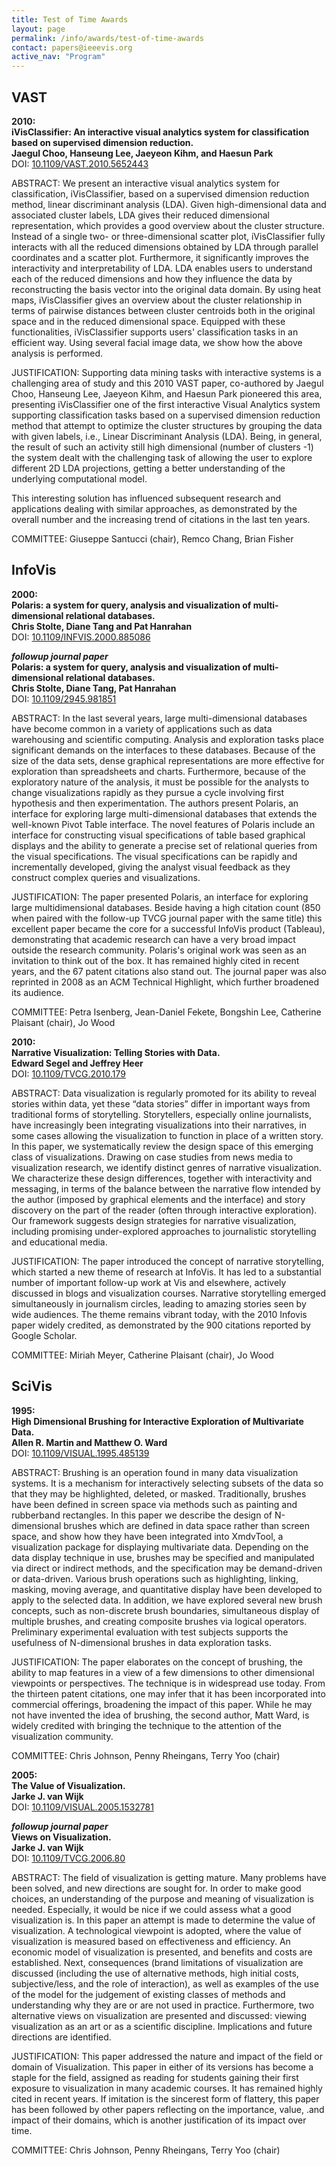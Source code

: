 ```yaml
---
title: Test of Time Awards
layout: page
permalink: /info/awards/test-of-time-awards
contact: papers@ieeevis.org
active_nav: "Program"
---
```


## VAST
<b>2010: <br>
iVisClassifier: An interactive visual analytics system for classification based on supervised dimension reduction.<br/>
Jaegul Choo, Hanseung Lee, Jaeyeon Kihm, and Haesun Park</b><br>
DOI: [10.1109/VAST.2010.5652443](https://doi.org/10.1109/VAST.2010.5652443)

ABSTRACT:  We present an interactive visual analytics system for classification, iVisClassifier, based on a supervised dimension reduction method, linear discriminant analysis (LDA). Given high-dimensional data and associated cluster labels, LDA gives their reduced dimensional representation, which provides a good overview about the cluster structure. Instead of a single two- or three-dimensional scatter plot, iVisClassifier fully interacts with all the reduced dimensions obtained by LDA through parallel coordinates and a scatter plot. Furthermore, it significantly improves the interactivity and interpretability of LDA. LDA enables users to understand each of the reduced dimensions and how they influence the data by reconstructing the basis vector into the original data domain. By using heat maps, iVisClassifier gives an overview about the cluster relationship in terms of pairwise distances between cluster centroids both in the original space and in the reduced dimensional space. Equipped with these functionalities, iVisClassifier supports users' classification tasks in an efficient way. Using several facial image data, we show how the above analysis is performed.

JUSTIFICATION: Supporting data mining tasks with interactive systems is a challenging area of study and this 2010 VAST paper, co-authored by Jaegul Choo, Hanseung Lee, Jaeyeon Kihm, and Haesun Park pioneered this area, presenting iVisClassifier one of the first  interactive Visual Analytics system supporting  classification tasks based on a supervised dimension reduction method that attempt to optimize the cluster structures by grouping the data with given labels, i.e.,  Linear Discriminant  Analysis (LDA). Being, in general, the result of such an activity still high dimensional (number of clusters -1) the system dealt with the challenging task of allowing the user to explore different 2D LDA projections, getting a better understanding of the underlying computational model.

This interesting solution has influenced subsequent research and applications dealing with similar approaches, as demonstrated by the overall number and the increasing trend of citations in the last ten years.

COMMITTEE:  Giuseppe Santucci (chair), Remco Chang, Brian Fisher

## InfoVis
<b>2000: <br>
Polaris: a system for query, analysis and visualization of multi-dimensional relational databases. <br>
Chris Stolte, Diane Tang and Pat Hanrahan </b><br>
DOI: [10.1109/INFVIS.2000.885086](https://doi.org/10.1109/INFVIS.2000.885086)

<b>_followup journal paper_<br>
Polaris: a system for query, analysis and visualization of multi-dimensional relational databases.<br>
Chris Stolte, Diane Tang, Pat Hanrahan </b><br>
DOI: [10.1109/2945.981851](https://doi.org/10.1109/2945.981851)

ABSTRACT: In the last several years, large multi-dimensional databases have become common in a variety of applications such as data warehousing and scientific computing. Analysis and exploration tasks place significant demands on the interfaces to these databases. Because of the size of the data sets, dense graphical representations are more effective for exploration than spreadsheets and charts. Furthermore, because of the exploratory nature of the analysis, it must be possible for the analysts to change visualizations rapidly as they pursue a cycle involving first hypothesis and then experimentation. The authors present Polaris, an interface for exploring large multi-dimensional databases that extends the well-known Pivot Table interface. The novel features of Polaris include an interface for constructing visual specifications of table based graphical displays and the ability to generate a precise set of relational queries from the visual specifications. The visual specifications can be rapidly and incrementally developed, giving the analyst visual feedback as they construct complex queries and visualizations.

JUSTIFICATION: The paper presented Polaris, an interface for exploring large multidimensional databases.  Beside having a high citation count (850 when paired with the follow-up TVCG journal paper with the same title) this excellent paper became the core for a successful InfoVis product (Tableau), demonstrating that academic research can have a very broad impact outside the research community. Polaris's original work was seen as an invitation to think out of the box. It has remained highly cited in recent years, and the 67 patent citations also stand out. The journal paper was also reprinted in 2008 as an ACM Technical Highlight, which further broadened its audience.

COMMITTEE: Petra Isenberg, Jean-Daniel Fekete, Bongshin Lee, Catherine Plaisant (chair), Jo Wood

<b>2010: <br>
Narrative Visualization: Telling Stories with Data.<br>
Edward Segel and Jeffrey Heer</b><br>
DOI: [10.1109/TVCG.2010.179](https://doi.org/10.1109/TVCG.2010.179)

ABSTRACT: Data visualization is regularly promoted for its ability to reveal stories within data, yet these “data stories” differ in important ways from traditional forms of storytelling. Storytellers, especially online journalists, have increasingly been integrating visualizations into their narratives, in some cases allowing the visualization to function in place of a written story. In this paper, we systematically review the design space of this emerging class of visualizations. Drawing on case studies from news media to visualization research, we identify distinct genres of narrative visualization. We characterize these design differences, together with interactivity and messaging, in terms of the balance between the narrative flow intended by the author (imposed by graphical elements and the interface) and story discovery on the part of the reader (often through interactive exploration). Our framework suggests design strategies for narrative visualization, including promising under-explored approaches to journalistic storytelling and educational media.

JUSTIFICATION:  The paper introduced the concept of narrative storytelling, which started a new theme of research at InfoVis. It has led to a substantial number of important follow-up work at Vis and elsewhere, actively discussed in blogs and visualization courses.  Narrative storytelling emerged simultaneously in journalism circles, leading to amazing stories seen by wide audiences. The theme remains vibrant today, with the 2010 Infovis paper widely credited, as demonstrated by the 900 citations reported by Google Scholar.

COMMITTEE: Miriah Meyer, Catherine Plaisant (chair), Jo Wood

## SciVis

<b>1995: <br>
High Dimensional Brushing for Interactive Exploration of Multivariate Data.<br>
Allen R. Martin and Matthew O. Ward </b><br>
DOI: [10.1109/VISUAL.1995.485139](https://doi.org/10.1109/VISUAL.1995.485139)

ABSTRACT: Brushing is an operation found in many data visualization systems. It is a mechanism for interactively selecting subsets of the data so that they may be highlighted, deleted, or masked. Traditionally, brushes have been defined in screen space via methods such as painting and rubberband rectangles. In this paper we describe the design of N-dimensional brushes which are defined in data space rather than screen space, and show how they have been integrated into XmdvTool, a visualization package for displaying multivariate data. Depending on the data display technique in use, brushes may be specified and manipulated via direct or indirect methods, and the specification may be demand-driven or data-driven. Various brush operations such as highlighting, linking, masking, moving average, and quantitative display have been developed to apply to the selected data. In addition, we have explored several new brush concepts, such as non-discrete brush boundaries, simultaneous display of multiple brushes, and creating composite brushes via logical operators. Preliminary experimental evaluation with test subjects supports the usefulness of N-dimensional brushes in data exploration tasks.

JUSTIFICATION:  The paper elaborates on the concept of brushing, the ability to map features in a view of a few dimensions to other dimensional viewpoints or perspectives. The technique is in widespread use today.  From the thirteen patent citations, one may infer that it has been incorporated into commercial offerings, broadening the impact of this paper.  While he may not have invented the idea of brushing, the second author, Matt Ward, is widely credited with bringing the technique to the attention of the visualization community.

COMMITTEE: Chris Johnson, Penny Rheingans, Terry Yoo (chair)

<b>2005: <br>
The Value of Visualization.<br>
Jarke J. van Wijk </b><br>
DOI: [10.1109/VISUAL.2005.1532781](https://doi.org/10.1109/VISUAL.2005.1532781)

<b>_followup journal paper_<br>
Views on Visualization.<br>
Jarke J. van Wijk</b><br>
DOI: [10.1109/TVCG.2006.80](https://doi.org/10.1109/TVCG.2006.80)

ABSTRACT: The field of visualization is getting mature. Many problems have been solved, and new directions are sought for. In order to make good choices, an understanding of the purpose and meaning of visualization is needed. Especially, it would be nice if we could assess what a good visualization is. In this paper an attempt is made to determine the value of visualization. A technological viewpoint is adopted, where the value of visualization is measured based on effectiveness and efficiency. An economic model of visualization is presented, and benefits and costs are established. Next, consequences (brand limitations of visualization are discussed (including the use of alternative methods, high initial costs, subjective/less, and the role of interaction), as well as examples of the use of the model for the judgement of existing classes of methods and understanding why they are or are not used in practice. Furthermore, two alternative views on visualization are presented and discussed: viewing visualization as an art or as a scientific discipline. Implications and future directions are identified.

JUSTIFICATION: This paper addressed the nature and impact of the field or domain of Visualization.  This paper in either of its versions has become a staple for the field, assigned as reading for students gaining their first exposure to visualization in many academic courses.  It has remained highly cited in recent years.  If imitation is the sincerest form of flattery, this paper has been followed by other papers reflecting on the importance, value, .and impact of their domains, which is another justification of its impact over time.

COMMITTEE: Chris Johnson, Penny Rheingans, Terry Yoo (chair)
